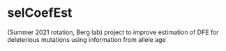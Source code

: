 # selCoefEst
(Summer 2021 rotation, Berg lab)
project to improve estimation of DFE for deleterious mutations using information from allele age
